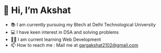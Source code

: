 # 👋 Hi, I’m Akshat
- 📚 I am currently pursuing my Btech at Delhi Technological University
- 💻 I have keen interest in DSA and solving problems
- 🧑‍💻 I am current learning Web Development
- 📫 How to reach me : Mail me at gargakshat2102@gmail.com

<!---
Akshat21020/Akshat21020 is a ✨ special ✨ repository because its `README.md` (this file) appears on your GitHub profile.
You can click the Preview link to take a look at your changes.
--->
